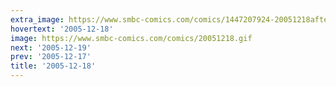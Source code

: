 ```yaml
---
extra_image: https://www.smbc-comics.com/comics/1447207924-20051218after.png
hovertext: '2005-12-18'
image: https://www.smbc-comics.com/comics/20051218.gif
next: '2005-12-19'
prev: '2005-12-17'
title: '2005-12-18'
---
```

